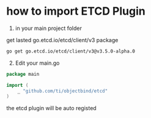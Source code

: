 # how to import ETCD Plugin

1. in your main project folder

get lasted go.etcd.io/etcd/client/v3 package

```bash
go get go.etcd.io/etcd/client/v3@v3.5.0-alpha.0
```

2.  Edit your main.go

```go
package main

import (
	_ "github.com/ti/objectbind/etcd"
)
```

the etcd plugin will be auto registed


